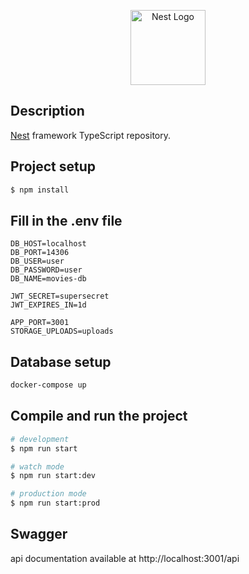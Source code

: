 <p align="center">
  <a href="http://nestjs.com/" target="blank"><img src="https://nestjs.com/img/logo-small.svg" width="120" alt="Nest Logo" /></a>
</p>

## Description

[Nest](https://github.com/nestjs/nest) framework TypeScript  repository.

## Project setup

```bash
$ npm install
```

## Fill in the .env file
```dotenv
DB_HOST=localhost
DB_PORT=14306
DB_USER=user
DB_PASSWORD=user
DB_NAME=movies-db

JWT_SECRET=supersecret
JWT_EXPIRES_IN=1d

APP_PORT=3001
STORAGE_UPLOADS=uploads
```

## Database setup
```bash
docker-compose up 
```



## Compile and run the project

```bash
# development
$ npm run start

# watch mode
$ npm run start:dev

# production mode
$ npm run start:prod
```


## Swagger  

api documentation available at http://localhost:3001/api
